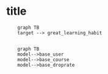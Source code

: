 # title

```mermaid
    graph TB
    target --> great_learning_habit
   
```

```mermaid
    graph TB
    model-->base_user
    model-->base_course
    model-->base_droprate

```